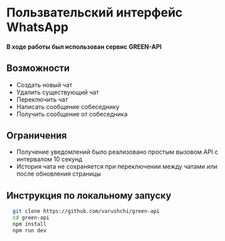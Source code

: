 
# Пользвательский интерфейс WhatsApp
#### В ходе работы был использован сервис GREEN-API

## Возможности

- Создать новый чат
- Удалить существующий чат
- Переключить чат
- Написать сообщение собеседнику
- Получить сообщение от собеседника

## Ограничения

- Получение уведомлений было реализовано простым вызовом API с интервалом 10 секунд
- История чата не сохраняется при переключении между чатами или после обновления страницы

## Инструкция по локальному запуску

```bash
  git clone https://github.com/varushchi/green-api
  cd green-api
  npm install
  npm run dev
```

